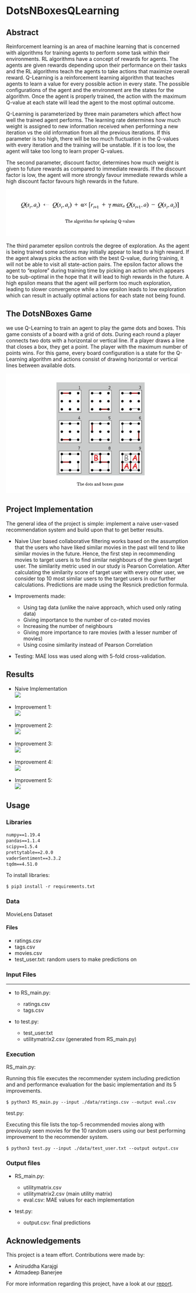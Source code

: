 # DotsNBoxesQLearning

## Abstract
Reinforcement learning is an area of machine learning that is concerned with algorithms for training agents to perform some task within their environments. RL algorithms have a concept of rewards for agents. The agents are given rewards depending upon their performance on their tasks and the RL algorithms teach the agents to take actions that maximize overall reward. Q-Learning is a reinforcement learning algorithm that teaches agents to learn a value for every possible action in every state. The possible configurations of the agent and the environment are the states for the algorithm. Once the agent is properly trained, the action with the maximum Q-value at each state will lead the agent to the most optimal outcome. 

Q-Learning is parameterized by three main parameters which affect how well the trained agent performs. The learning rate determines how much weight is assigned to new information received when performing a new iteration vs the old information from all the previous iterations. If this parameter is too high, there will be too much fluctuation in the Q-values with every iteration and the training will be unstable. If it is too low, the agent will take too long to learn proper Q-values. 

The second parameter, discount factor, determines how much weight is given to future rewards as compared to immediate rewards. If the discount factor is low, the agent will more strongly favour immediate rewards while a high discount factor favours high rewards in the future. 

![](/assets/qlearning.png)

The third parameter epsilon controls the degree of exploration. As the agent is being trained some actions may initially appear to lead to a high reward. If the agent always picks the action with the best Q-value, during training, it will not be able to visit all state-action pairs. The epsilon factor allows the agent to “explore” during training time by picking an action which appears to be sub-optimal in the hope that it will lead to high rewards in the future. A high epsilon means that the agent will perform too much exploration, leading to slower convergence while a low epsilon leads to low exploration which can result in actually optimal actions for each state not being found.


## The DotsNBoxes Game
we use Q-Learning to train an agent to play the game dots and boxes. This game consists of a board with a grid of dots. During each round a player connects two dots with a horizontal or vertical line. If a player draws a line that closes a box, they get a point. The player with the maximum number of points wins. For this game, every board configuration is a state for the Q-Learning algorithm and actions consist of drawing horizontal or vertical lines between available dots.

![](/assets/dnb.png)


## Project Implementation
The general idea of the project is simple: implement a naive user-vased recommendation system and build upon that to get better results.

- Naive
User based collaborative filtering works based on the assumption that the users who have liked
similar movies in the past will tend to like similar movies in the future. Hence, the first step in
recommending movies to target users is to find similar neighbours of the given target user. The
similarity metric used in our study is Pearson Correlation. After calculating the similarity score of
target user with every other user, we consider top 10 most similar users to the target users in our
further calculations. Predictions are made using the Resnick prediction formula.

- Improvements made:
    - Using tag data (unlike the naive approach, which used only rating data)
    - Giving importance to the number of co-rated movies
    - Increasing the number of neighbours
    - Giving more importance to rare movies (with a lesser number of movies)
    - Using cosine similarity instead of Pearson Correlation
    
- Testing: MAE loss was used along with 5-fold cross-validation.

    
    
## Results
- Naive Implementation  
![](/results/naive.png)

- Improvement 1:  
![](/results/imp1.png)

- Improvement 2:  
![](/results/imp2.png)

- Improvement 3:  
![](/results/imp3.png)

- Improvement 4:  
![](/results/imp4.png)

- Improvement 5:  
![](/results/imp5.png)

## Usage

### Libraries

```
numpy==1.19.4
pandas==1.1.4
scipy==1.5.4
prettytable==2.0.0
vaderSentiment==3.3.2
tqdm==4.51.0
```

To install libraries:  
```
$ pip3 install -r requirements.txt
```

### Data
MovieLens Dataset
#### Files
- ratings.csv
- tags.csv
- movies.csv
- test_user.txt: random users to make predictions on

### Input Files
--------
- to RS_main.py:  
    - ratings.csv  
    - tags.csv  

- to test.py:  
    - test_user.txt    
    - utilitymatrix2.csv (generated from RS_main.py)  

### Execution  
RS_main.py:  

Running this file executes the recommender system including prediction and and performance evaluation for the basic implementation and its 5 improvements.   

    $ python3 RS_main.py --input ./data/ratings.csv --output eval.csv


test.py:  
  
Executing this file lists the top-5 recommended movies along with previously seen movies for the 10 random users using our best performing improvement to the recommender system.  
  
    $ python3 test.py --input ./data/test_user.txt --output output.csv

### Output files

- RS_main.py:  
  - utilitymatrix.csv  
  - utilitymatrix2.csv (main utility matrix)  
  - eval.csv: MAE values for each implementation
  
- test.py:  
    - output.csv: final predictions
    
## Acknowledgements
This project is a team effort. Contributions were made by:
- Aniruddha Karajgi
- Atmadeep Banerjee


For more information regarding this project, have a look at our [report](Report.pdf).
  
  
